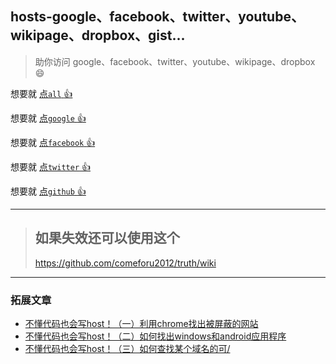 ## hosts-google、facebook、twitter、youtube、wikipage、dropbox、gist...

> 助你访问 google、facebook、twitter、youtube、wikipage、dropbox :smile:

想要就 [点`all` :+1: ](https://github.com/xiaobeicn/hosts-google-facebook-twitter/blob/master/hosts-all.txt)

想要就 [点`google` :+1: ](https://github.com/xiaobeicn/hosts-google-facebook-twitter/blob/master/google.txt)

想要就 [点`facebook` :+1: ](https://github.com/xiaobeicn/hosts-google-facebook-twitter/blob/master/facebook.txt)

想要就 [点`twitter` :+1: ](https://github.com/xiaobeicn/hosts-google-facebook-twitter/blob/master/twitter.txt)

想要就 [点`github` :+1: ](https://github.com/xiaobeicn/hosts-google-facebook-twitter/blob/master/github.txt)

---

> ## 如果失效还可以使用这个
> 
> https://github.com/comeforu2012/truth/wiki
> 

---

### 拓展文章
* [不懂代码也会写host！（一）利用chrome找出被屏蔽的网站](https://ccfox.info/2014/11/12/%E4%B8%8D%E6%87%82%E4%BB%A3%E7%A0%81%E4%B9%9F%E4%BC%9A%E5%86%99host%EF%BC%81%EF%BC%88%E4%B8%80%EF%BC%89%E5%88%A9%E7%94%A8chrome%E6%89%BE%E5%87%BA%E8%A2%AB%E5%B1%8F%E8%94%BD%E7%9A%84%E7%BD%91%E7%AB%99/)
* [不懂代码也会写host！（二）如何找出windows和android应用程序](http://ccfox.info/2014/11/15/%E4%B8%8D%E6%87%82%E4%BB%A3%E7%A0%81%E4%B9%9F%E4%BC%9A%E5%86%99host%EF%BC%81%EF%BC%88%E4%BA%8C%EF%BC%89%E5%A6%82%E4%BD%95%E6%89%BE%E5%87%BAwindows%E5%92%8Candroid%E5%BA%94%E7%94%A8%E7%A8%8B%E5%BA%8F/)
* [不懂代码也会写host！（三）如何查找某个域名的可/](http://ccfox.info/2014/11/26/%E4%B8%8D%E6%87%82%E4%BB%A3%E7%A0%81%E4%B9%9F%E4%BC%9A%E5%86%99host%EF%BC%81%EF%BC%88%E4%B8%89%EF%BC%89%E5%A6%82%E4%BD%95%E6%9F%A5%E6%89%BE%E6%9F%90%E4%B8%AA%E5%9F%9F%E5%90%8D%E7%9A%84%E5%8F%AF/)
